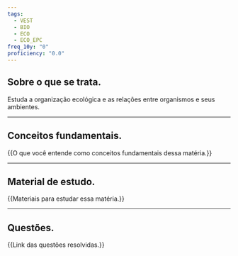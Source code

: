 ```yaml
---
tags:
  - VEST
  - BIO
  - ECO
  - ECO_EPC
freq_10y: "0"
proficiency: "0.0"
---
```

## Sobre o que se trata.

Estuda a organização ecológica e as relações entre organismos e seus ambientes.

--- 
## Conceitos fundamentais.

{{O que você entende como conceitos fundamentais dessa matéria.}}

---
## Material de estudo.

{{Materiais para estudar essa matéria.}}

--- 
## Questões.

{{Link das questões resolvidas.}}
